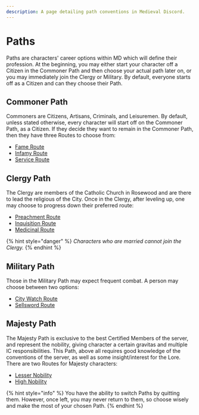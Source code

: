 ```yaml
---
description: A page detailing path conventions in Medieval Discord.
---
```


# Paths

Paths are characters' career options within MD which will define their profession. At the beginning, you may either start your character off a Citizen in the Commoner Path and then choose your actual path later on, or you may immediately join the Clergy or Military. By default, everyone starts off as a Citizen and can they choose their Path.

##  Commoner Path

Commoners are Citizens, Artisans, Criminals, and Leisuremen. By default, unless stated otherwise, every character will start off on the Commoner Path, as a Citizen. If they decide they want to remain in the Commoner Path, then they have three Routes to choose from:

* [Fame Route](../../commoner/fame/)
* [Infamy Route](../../commoner/infamy/)
* [Service Route](../../commoner/service/)

## Clergy Path

The Clergy are members of the Catholic Church in Rosewood and are there to lead the religious of the City. Once in the Clergy, after leveling up, one may choose to progress down their preferred route:

* [Preachment Route](../../clergy/preachment/)
* [Inquisition Route](../../clergy/inquisition/)
* [Medicinal Route](../../clergy/medicinal/)

{% hint style="danger" %}
_Characters who are married cannot join the Clergy._
{% endhint %}

## Military Path

Those in the Military Path may expect frequent combat. A person may choose between two options:

* [City Watch Route](../../military/watch/)
* [Sellsword Route](../../military/sellsword.md)

## Majesty Path

The Majesty Path is exclusive to the best Certified Members of the server, and represent the nobility, giving character a certain gravitas and multiple IC responsibilities. This Path, above all requires good knowledge of the conventions of the server, as well as some insight/interest for the Lore. There are two Routes for Majesty characters:

* [Lesser Nobility](../../majesty-path/lesser-nobility.md)
* [High Nobility](../../majesty-path/high-nobility.md)

{% hint style="info" %}
You have the ability to switch Paths by quitting them. However, once left, you may never return to them, so choose wisely and make the most of your chosen Path.
{% endhint %}

